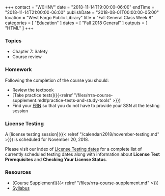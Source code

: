 +++
contact = "W0HNV"
date = "2018-11-14T19:00:00-06:00"
endTime = "2018-11-14T21:00:00-06:00"
publishDate = "2018-08-01T00:00:00-05:00"
location = "West Fargo Public Library"
title = "Fall General Class Week 8"
categories = [ "Education" ]
dates = [ "Fall 2018 General" ]
outputs = [ "HTML" ]
+++
### Topics

* Chapter 7: Safety
* Course review

### Homework

Following the completion of the course you should:

* Review the textbook
* [Take practice tests]({{<relref "/files/rrra-course-supplement.md#practice-tests-and-study-tools" >}})
* Find your [FRN](http://wireless.fcc.gov/uls/index.htm?job=about_getting_started) so that you do not have to provide your SSN at the testing session

### License Testing

A [license testing session]({{< relref "/calendar/2018/november-testing.md" >}})
is scheduled for November 20, 2018.

Please visit our index of [License Testing dates](/dates/license-testing/)
for a complete list of currently scheduled testing dates along with
information about **License Test Prerequisites** and **Checking Your License
Status**.

### Resources

* [Course Supplement]({{< relref "/files/rrra-course-supplement.md" >}})
* [Syllabus](/s/fXT3KpheEuGOXBG)
